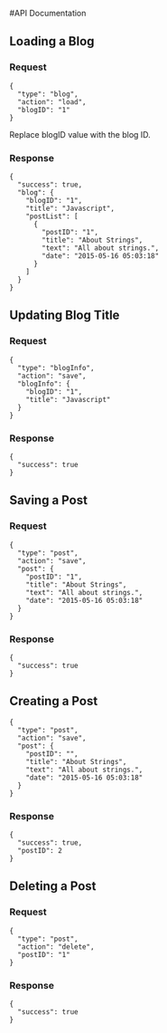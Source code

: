 #API Documentation

## Loading a Blog

### Request
    {
      "type": "blog",
      "action": "load",
      "blogID": "1"
    }

Replace blogID value with the blog ID.

### Response
    {
      "success": true,
      "blog": {
        "blogID": "1",
        "title": "Javascript",
        "postList": [
          {
            "postID": "1",
            "title": "About Strings",
            "text": "All about strings.",
            "date": "2015-05-16 05:03:18"
          }
        ]
      }
    }


## Updating Blog Title

### Request
    {
      "type": "blogInfo",
      "action": "save",
      "blogInfo": {
        "blogID": "1",
        "title": "Javascript"
      }
    }

### Response
    {
      "success": true
    }

## Saving a Post

### Request
    {
      "type": "post",
      "action": "save",
      "post": {
        "postID": "1",
        "title": "About Strings",
        "text": "All about strings.",
        "date": "2015-05-16 05:03:18"
      }
    }

### Response
    {
      "success": true
    }


## Creating a Post
    {
      "type": "post",
      "action": "save",
      "post": {
        "postID": "",
        "title": "About Strings",
        "text": "All about strings.",
        "date": "2015-05-16 05:03:18"
      }
    }

### Response
    {
      "success": true,
      "postID": 2
    }


## Deleting a Post

### Request
    {
      "type": "post",
      "action": "delete",
      "postID": "1"
    }

### Response
    {
      "success": true
    }
